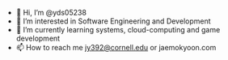 - 👋 Hi, I’m @yds05238
- 👀 I’m interested in Software Engineering and Development
- 🌱 I’m currently learning systems, cloud-computing and game development
- 📫 How to reach me jy392@cornell.edu or jaemokyoon.com

<!---
yds05238/yds05238 is a ✨ special ✨ repository because its `README.md` (this file) appears on your GitHub profile.
You can click the Preview link to take a look at your changes.
--->
